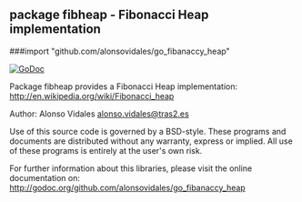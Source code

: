 ## package fibheap - Fibonacci Heap implementation
###import "github.com/alonsovidales/go_fibanaccy_heap"

[![GoDoc](https://godoc.org/github.com/alonsovidales/go_fibanaccy_heap?status.png)](https://godoc.org/github.com/alonsovidales/go_fibanaccy_heap)


Package fibheap provides a Fibonacci Heap implementation: <http://en.wikipedia.org/wiki/Fibonacci_heap>

Author: Alonso Vidales <alonso.vidales@tras2.es>

Use of this source code is governed by a BSD-style. These programs and documents are distributed without any warranty, express or implied. All use of these programs is entirely at the user's own risk.

For further information about this libraries, please visit the online documentation on: <http://godoc.org/github.com/alonsovidales/go_fibanaccy_heap>
